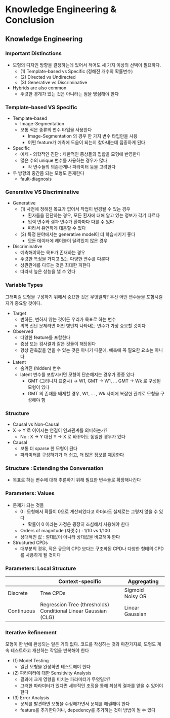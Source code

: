 # Knowledge Engineering & Conclusion

## Knowledge Engineering

### Important Distinctions

* 모형의 디자인 방향을 결정하는데 있어서 적어도 세 가지 이상의 선택이 필요하다. 
    * (1) Template-based vs Specific (정해진 개수의 확률변수)
    * (2) Directed vs Undirected
    * (3) Generative vs Discriminative
* Hybrids are also common
    * 뚜렷한 경계가 있는 것은 아니라는 점을 명심해야 한다


### Template-based VS Specific

* Template-based
    * Image-Segmentation
    * 보통 적은 종류의 변수 타입을 사용한다
        * Image-Segmentation 의 경우 한 가지 변수 타입만을 사용 
        * 어떤 feature가 예측에 도움이 되는지 찾아내는데 집중하게 된다
* Specific
    * 예제 - 의학적인 진단 : 제한적인 증상들의 집합을 모형에 반영한다
    * 많은 수의 unique 변수를 사용하는 경우가 많다
        * 각 변수들의 의존관계나 파라미터 등을 고려한다 
* 두 방향의 중간쯤 되는 모형도 존재한다
    * fault-diagnosis


### Generative VS Discriminative

* Generative
    * (1) 사전에 정해진 목표가 없어서 작업이 변경될 수 있는 경우
        * 환자들을 진단하는 경우, 모든 환자에 대해 알고 있는 정보가 각기 다르다
        * 입력 변수와 결과 변수가 환자마다 다를 수 있다
        * 따라서 유연하게 대응할 수 있다
    * (2) 특정 분야에서는 generative model이 더 학습시키기 좋다
        * 모든 데이터에 레이블이 달려있지 않은 경우
* Discriminative
    * 예측해야하는 목표가 존재하는 경우
    * 뚜렷한 특징을 가지고 있는 다양한 변수를 다룬다
    * 상관관계를 다루는 것은 최대한 피한다
    * 따라서 높은 성능을 낼 수 있다

### Variable Types

그래피컬 모형을 구성하기 위해서 중요한 것은 무엇일까? 우선 어떤 변수들을 포함시킬지가 중요할 것이다. 

* Target
    * 변하든, 변하지 않는 것이든 우리가 목표로 하는 변수
    * 의학 진단 문제라면 어떤 병인지 나타내는 변수가 가장 중요할 것이다
* Observed
    * 다양한 feature를 포함한다
    * 증상 또는 검사결과 같은 것들이 해당된다
    * 항상 관측값을 얻을 수 있는 것은 아니기 때문에, 예측에 꼭 필요한 요소는 아니다
* Latent
    * 숨겨진 (hidden) 변수
    * latent 변수를 포함시키면 모형이 단순해지는 경우가 종종 있다
        * GMT (그리니치 표준시) -> W1, GMT -> W1, ... GMT -> Wk 로 구성된 모형이 있다
        * GMT 의 존재를 배제할 경우, W1, ... , Wk 사이에 복잡한 관계로 모형을 구성해야 함


### Structure

* Causal vs Non-Causal
* X -> Y 로 이어지는 연결이 인과관계를 의미하는가?
    * No : X -> Y 대신 Y -> X 로 바꾸어도 동일한 경우가 있다
* Causal
    * 보통 더 sparse 한 모형이 된다
    * 파라미터를 구성하기가 더 쉽고, 더 많은 정보를 제공한다


### Structure : Extending the Conversation

* 목표로 하는 변수에 대해 추론하기 위해 필요한 변수들로 확장해나간다


### Parameters: Values

* 문제가 되는 것들
    * 0 : 모형에서 확률이 0으로 계산되었다고 하더라도 실제로는 그렇지 않을 수 있다
        * 확률이 0 이라는 가정은 굉장히 조심해서 사용해야 한다
    * Orders of magnitude (자릿수) : 1/10 vs 1/100
    * 상대적인 값 : 절대값이 아니라 상대값을 비교해야 한다
* Structured CPDs
    * 대부분의 경우, 작은 규모의 CPD 보다는 구조화된 CPD나 다양한 형태의 CPD를 사용하게 될 것이다

### Parameters: Local Structure

| | Context-specific | Aggregating |
|-|------------------|-------------|
| Discrete   | Tree CPDs | Sigmoid<br />Noisy OR |
| Continuous | Regression Tree (thresholds)<br />Conditional Linear Gaussian (CLG) | Linear Gaussian |

### Iterative Refinement

모형이 한 번에 완성되는 일은 거의 없다. 코드를 작성하는 것과 마찬가지로, 모형도 계속 테스트하고 개선하는 작업을 반복해야 한다

* (1) Model Testing
    * 일단 모형을 완성하면 테스트해야 한다
* (2) 파라미터에 대한 Sensitivity Analysis
    * 결과에 크게 영향을 미치는 파라미터가 무엇일까?
    * 그러한 파라미터가 있다면 세부적인 조정을 통해 최상의 결과를 얻을 수 있어야 한다
* (3) Error Analysis
    * 문제를 발견하면 모형을 수정해가면서 문제를 해결해야 한다
    * feature를 추가한다거나, depedency를 추가하는 것이 방법이 될 수 있다
